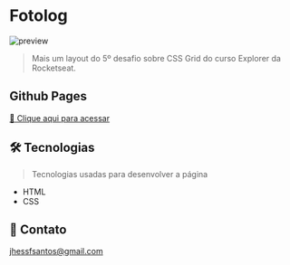 # Fotolog

![preview](https://i.imgur.com/7sVMPk9.jpg)

> Mais um layout do 5º desafio sobre CSS Grid do curso Explorer da Rocketseat.

## Github Pages
[🔗 Clique aqui para acessar](https://jhessfrois.github.io/fotolog/)

## 🛠 Tecnologias
> Tecnologias usadas para desenvolver a página

- HTML
- CSS

## 🖤 Contato

jhessfsantos@gmail.com